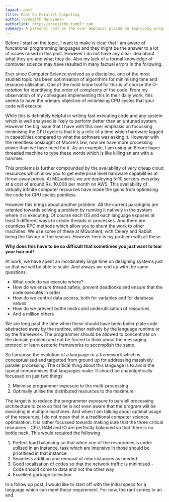 ```yaml
---
layout: post
title: Rant On Parallel Computing
author: Sreejith Narayanan
authorlink: http://sreejithn.tumblr.com
summary: A personal rant on the over emphasis placed on improving programming efficiency through over analysis of loops and the difficulty of doing parallel programming in most of popular languages
---
```

Before I start on the topic, I want to make is clear that I am aware of funcational programming languages and they might be the answer to a lot of issues raised in this post.  However I do not have any clear idea about what they are and what they do.  Also my lack of a formal knowledge of computer science may have resulted in many factual errors in the following.

Ever since Computer Science evolved as a discipline, one of the most studied topic has been optimisation of algorithms for minimising time and resource utilisation.  One of the most know tool for this is of course the *O-notation* for identifying the order of complexity of the code.  From my observation of my colleagues implementing this in their daily work, this seems to have the primary objective of minimising CPU cycles that your code will execute.

While this is definitely helpful in writing fast executing code and any system which is well analysed is likely to perform better than an untuned system.  However the big issue that I have with this over emphasis on focussing minimising the CPU cycle is that it is a relic of a time which hardware lagged in capabilities compared to what the software was asking it.  However with the relentless onslaught of Moore's law, now we have more processing power than we have need for it.  As an example, I am using an 8 core hyper threaded machine to type these words which is like killing an ant with a hammer.

This problems is further compounded by the availability of very cheap cloud resources which allow you to get enterprise level hardware capabilities at throw-away prices.  At MQuotient, we are deploying 5-10 servers everyday at a cost of around Rs. 10,000 per month on AWS.  This availability of virtually infinite computer resources have made the gains from optimising the code for CPU cycles pointless.

However this brings about another problem.  All the current paradigms are oriented towards solving a problem by running it natively in the system where it is executing.  Of course each OS and each language exposes at least 5 different ways to create threads or processes.  And there are countless RPC methods which allow you to shunt the work to other machines.  We use some of these at MQuotient, with Celery and Rabbit being the flavour of the season.  However here is my problem with all these.  

**Why does this have to be so difficult that sometimes you just want to tear your hair out!**

At work, we have spent an inordinately large time on designing systems just so that we will be able to scale.  And always we end up with the same questions.

- What code do we execute where?
- How do we ensure thread safety, prevent deadlocks and ensure that the code executes in order
- How do we control data access, both for variables and for database values
- How do we prevent bottle necks and underutilisation of resources
- And a million others

We are long past the time when these should have been boiler plate code abstracted away by the runtime, either natively by the language runtime or by the framework.  The programmer should be allowed to concentrate on the domain problem and not be forced to think about the messaging protocol or learn esoteric frameworks to accomplish the same.

So I propose the evolution of a language or a framework which is conceptualised and targetted from ground up for addressing massively parallel processing.  The critical thing about this language is to avoid the typical compromises that languages make.  It should be unapolgetically focussed on just two things

1. Minimise programmer exposure to the multi-processing
2. Optimally utilise the distributed resources to the maximum.

The target is to reduce the programmer exposure to paralell processing architecture to zero so that he is not even aware that the program will be executing in multiple machines.  And when I am talking about optimal usage of the resources, I do not mean that in a traditional computer science optimisation.  It is rather focussed towards making sure that the three critical resources - CPU, RAM and IO are perfectly balanced so that there is no bottle neck.  This would required the following

1. Prefect load balancing so that when one of the resoureces is under utilised in an instance, task which are intensive in those should be prioritised in that instance
2. Seamless addition and removal of new instances as needed
3. Good localisation of codes so that the network traffic is minimised - Code should come to data and not the other way
4. Excellent garbage collection

In a follow up post, I would like to start off with the initial specs for a language which can meet these requirement.  For now, the rant comes to an end.



  

